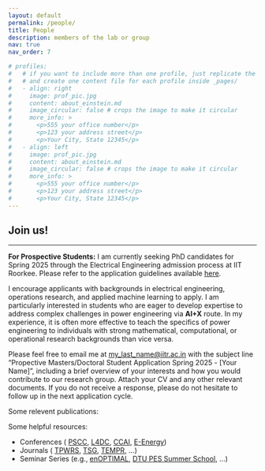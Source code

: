```yaml
---
layout: default
permalink: /people/
title: People
description: members of the lab or group
nav: true
nav_order: 7

# profiles:
#   # if you want to include more than one profile, just replicate the following block
#   # and create one content file for each profile inside _pages/
#   - align: right
#     image: prof_pic.jpg
#     content: about_einstein.md
#     image_circular: false # crops the image to make it circular
#     more_info: >
#       <p>555 your office number</p>
#       <p>123 your address street</p>
#       <p>Your City, State 12345</p>
#   - align: left
#     image: prof_pic.jpg
#     content: about_einstein.md
#     image_circular: false # crops the image to make it circular
#     more_info: >
#       <p>555 your office number</p>
#       <p>123 your address street</p>
#       <p>Your City, State 12345</p>
---
```

## Join us!

---

**For Prospective Students:** I am currently seeking PhD candidates for Spring 2025 through the Electrical Engineering admission process at IIT Roorkee. Please refer to the application guidelines available [here](https://iitr.ac.in/Academics/Admission%20To%20Doctoral%20Programmes.html). 

I encourage applicants with backgrounds in electrical engineering, operations research, and applied machine learning to apply. I am particularly interested in students who are eager to develop expertise to address complex challenges in power engineering via **AI+X** route. In my experience, it is often more effective to teach the specifics of power engineering to individuals with strong mathematical, computational, or operational research backgrounds than vice versa.

Please feel free to email me at [my_last_name@iitr.ac.in](mailto:my_last_name@iitr.ac.in) with the subject line “Propective Masters/Doctoral Student Application Spring 2025 - [Your Name]”, including a brief overview of your interests and how you would contribute to our research group. Attach your CV and any other relevant documents. If you do not receive a response, please do not hesitate to follow up in the next application cycle.

<!-- **Additional Resources:** -->

<p>Some relevent publications:</p>







<p>Some helpful resources:</p>
<ul>
    <li>
        Conferences (
        <!-- <a href="https://cdc2023.ieeecss.org" rel="external nofollow noopener" target="_blank">CDC</a>,  -->
        <a href="https://pscc-central.epfl.ch/papers-repo" rel="external nofollow noopener" target="_blank">PSCC</a>, 
        <a href="https://l4dc.seas.upenn.edu" rel="external nofollow noopener" target="_blank">L4DC</a>, 
        <a href="https://www.climatechange.ai/events/neurips2023" rel="external nofollow noopener" target="_blank">CCAI</a>, 
        <a href="https://energy.acm.org/conferences/eenergy/2023/" rel="external nofollow noopener" target="_blank">E-Energy</a>)
    </li>
    <li>
        Journals  (
        <a href="https://ieeexplore.ieee.org/xpl/RecentIssue.jsp?punumber=59" rel="external nofollow noopener" target="_blank">TPWRS</a>, 
        <!-- <a href="https://ieeexplore.ieee.org/xpl/RecentIssue.jsp?punumber=6509490" rel="external nofollow noopener" target="_blank">CONES</a>,  -->
        <a href="https://ieeexplore.ieee.org/xpl/RecentIssue.jsp?punumber=5165411" rel="external nofollow noopener" target="_blank">TSG</a>, 
        <a href="https://ieeexplore.ieee.org/xpl/RecentIssue.jsp?punumber=9794458" rel="external nofollow noopener" target="_blank">TEMPR</a>, …)
        <!-- <a href="https://pubsonline.informs.org/journal/opre" rel="external nofollow noopener" target="_blank">OR</a>,  -->
        <!-- <a href="https://pubsonline.informs.org/journal/mnsc" rel="external nofollow noopener" target="_blank">MS</a>, …) -->
    </li>
    <li>
        Seminar Series (e.g., 
        <a href="https://wdvorkin.github.io/enoptimal/" rel="external nofollow noopener" target="_blank">enOPTIMAL</a>, 
        <!-- <a href="https://sites.google.com/view/control-meets-learning/home" rel="external nofollow noopener" target="_blank">Control Meets Learning</a>,  -->
        <!-- <a href="https://congreso.us.es/mlneedsmo/" rel="external nofollow noopener" target="_blank">NeEDS</a>,  -->
        <a href="https://www.youtube.com/@dtulecturesonpowerenergysy8133/videos" rel="external nofollow noopener" target="_blank">DTU PES Summer School</a>, …)
    </li>

</ul>



